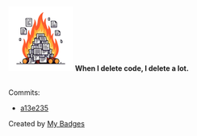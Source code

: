<img src="https://github.com/my-badges/my-badges/blob/master/badges/mass-delete-commit/mass-delete-commit-10k.png?raw=true" alt="When I delete code, I delete a lot." title="When I delete code, I delete a lot." width="128">
<strong>When I delete code, I delete a lot.</strong>
<br><br>

Commits:

- <a href="https://github.com/qoomon/actions--access-token/commit/a13e23550ca35ae29d87ff619e5367d54cc3b063">a13e235</a>


Created by <a href="https://github.com/my-badges/my-badges">My Badges</a>